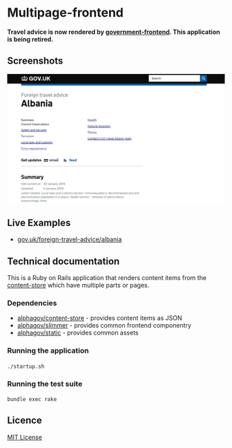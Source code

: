 # Multipage-frontend

**Travel advice is now rendered by [government-frontend](https://github.com/alphagov/government-frontend). This application is being retired.**

## Screenshots

![Travel Advice](https://raw.githubusercontent.com/alphagov/multipage-frontend/master/docs/assets/screenshot.png)

## Live Examples

- [gov.uk/foreign-travel-advice/albania](https://www.gov.uk/foreign-travel-advice/albania)

## Technical documentation

This is a Ruby on Rails application that renders content items from the  [content-store](https://github.com/alphagov/content-store) which have multiple parts or pages.

### Dependencies

- [alphagov/content-store](https://github.com/alphagov/content-store) - provides content items as JSON
- [alphagov/slimmer](https://github.com/alphagov/slimmer) - provides common frontend componentry
- [alphagov/static](https://github.com/alphagov/static) - provides common assets

### Running the application

`./startup.sh`

### Running the test suite

`bundle exec rake`

## Licence

[MIT License](LICENCE)
